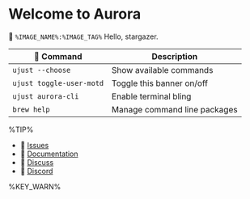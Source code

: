 # Welcome to Aurora

🔭  `%IMAGE_NAME%:%IMAGE_TAG%`
Hello, stargazer.

|  Command | Description |
| ------- | ----------- |
| `ujust --choose`  | Show available commands  |
| `ujust toggle-user-motd` | Toggle this banner on/off |
| `ujust aurora-cli` | Enable terminal bling |
| `brew help` | Manage command line packages |

%TIP%

- **󰊤** [Issues](https://github.com/ublue-os/aurora/issues)
- **󰈙** [Documentation](https://docs.getaurora.dev/guides/basic-usage)
- **󰊌** [Discuss](https://universal-blue.discourse.group/)
- **󰙯** [Discord](https://discord.com/invite/WEu6BdFEtp)

%KEY_WARN%
